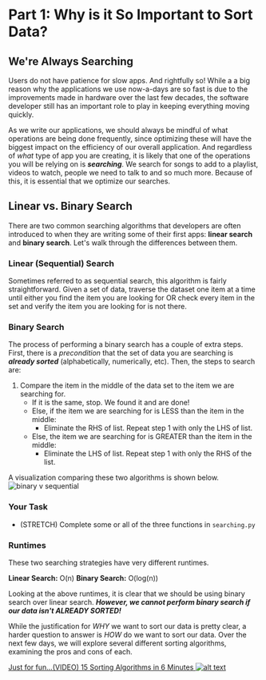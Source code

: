 # Part 1: Why is it So Important to Sort Data?

## We're Always Searching

Users do not have patience for slow apps. And rightfully so! While a a big reason why the applications we use now-a-days are so fast is due to the improvements made in hardware over the last few decades, the software developer still has an important role to play in keeping everything moving quickly.

As we write our applications, we should always be mindful of what operations are being done frequently, since optimizing these will have the biggest impact on the efficiency of our overall application. And regardless of *what* type of app you are creating, it is likely that one of the operations you will be relying on is ***searching***. We search for songs to add to a playlist, videos to watch, people we need to talk to and so much more. Because of this, it is essential that we optimize our searches.

## Linear vs. Binary Search

There are two common searching algorithms that developers are often introduced to when they are writing some of their first apps: **linear search** and **binary search**. Let's walk through the differences between them.

### Linear (Sequential) Search

Sometimes referred to as sequential search, this algorithm is fairly straightforward. Given a set of data, traverse the dataset one item at a time until either you find the item you are looking for OR check every item in the set and verify the item you are looking for is not there.

### Binary Search

The process of performing a binary search has a couple of extra steps. First, there is a *precondition* that the set of data you are searching is ***already sorted*** (alphabetically, numerically, etc). Then, the steps to search are:

1.  Compare the item in the middle of the data set to the item we are searching for.
    -   If it is the same, stop. We found it and are done!
    -   Else, if the item we are searching for is LESS than the item in the middle:
        -   Eliminate the RHS of list. Repeat step 1 with only the LHS of list.
    -   Else, the item we are searching for is GREATER than the item in the middle:
        -   Eliminate the LHS of list. Repeat step 1 with only the RHS of the list.

A visualization comparing these two algorithms is shown below.
![binary v sequential](https://www.mathwarehouse.com/programming/images/binary-vs-linear-search/binary-and-linear-search-animations.gif "Binary v Sequential Search")

### Your Task

-   (STRETCH) Complete some or all of the three functions in `searching.py`

### Runtimes

These two searching strategies have very different runtimes.

**Linear Search:** O(n)
**Binary Search:** O(log(n))

Looking at the above runtimes, it is clear that we should be using binary search over linear search.
***However, we cannot perform binary search if our data isn't ALREADY SORTED!***

While the justification for *WHY* we want to sort our data is pretty clear, a harder question to answer is *HOW* do we want to sort our data. Over the next few days, we will explore several different sorting algorithms, examining the pros and cons of each.

[Just for fun...(VIDEO) 15 Sorting Algorithms in 6 Minutes  ![alt text](https://i.ytimg.com/vi/kPRA0W1kECg/maxresdefault.jpg)](https://www.youtube.com/watch?v=kPRA0W1kECg)
